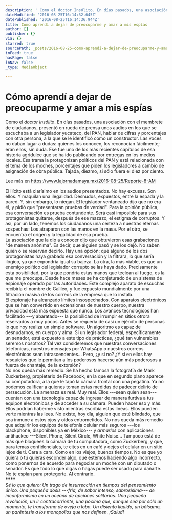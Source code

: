 ```yaml
---
description: ' Como el doctor Insólito. En días pasados, una asociación con el membrete de ciudadanos, presentó en rueda de prensa unos audios en los que se escuchaba a un legislador yucateco, del PAN, hablar de cifras y porcentajes con otra persona, a la que se le identificó como un constructor. Las voces no daban lugar a dudas: quienes los conocen, los reconocían fácilmente; eran ellos, sin duda. Ese fue uno de los más recientes capítulos de esa historia agridulce que se ha ido publicando por entregas en los medios locales. Esa trama la protagonizan políticos del PAN y está relacionada con el tema de los moches, porcentajes que piden los legisladores a cambio de asignación de obra pública. Tajada, diezmo, si sólo fuera el diez por ciento. '
dateModified: '2016-08-25T16:14:32.645Z'
datePublished: '2016-08-25T16:14:36.944Z'
title: Cómo aprendí a dejar de preocuparme y amar a mis espías
author: []
publisher: {}
via: {}
starred: true
sourcePath: _posts/2016-08-25-como-aprendi-a-dejar-de-preocuparme-y-amar-a-mis-espias.md
inFeed: true
hasPage: false
inNav: false
_type: MediaObject

---
```

# Cómo aprendí a dejar de preocuparme y amar a mis espías

Como el _doctor Insólito_. En días pasados, una asociación con el membrete de ciudadanos, presentó en rueda de prensa unos audios en los que se escuchaba a un legislador yucateco, del PAN, hablar de cifras y porcentajes con otra persona, a la que se le identificó como un constructor. Las voces no daban lugar a dudas: quienes los conocen, los reconocían fácilmente; eran ellos, sin duda. Ese fue uno de los más recientes capítulos de esa historia agridulce que se ha ido publicando por entregas en los medios locales. Esa trama la protagonizan políticos del PAN y está relacionada con el tema de los moches, porcentajes que piden los legisladores a cambio de asignación de obra pública. Tajada, diezmo, si sólo fuera el diez por ciento.

Lee más en https://www.lajornadamaya.mx/2016-08-25/Reporte-8-AM

El ilícito está clarísimo en los audios presentados. No hay excusas. Son ellos. Y maquilan una ilegalidad. Desnudos, expuestos, entre la espada y la pared. Y, sin embargo, lo niegan. El legislador ventaneado dijo que no era él, y pidió que "presentaran pruebas de verdad". Para la opinión pública, esa conversación es prueba contundente. Será casi imposible para sus protagonistas quitarse, después de ese mazazo, el estigma de corruptos. Y así, por un lado, tenemos los ciudadanos una certeza a nuestras eternas sospechas: Los atraparon con las manos en la masa. Por el otro, se encuentra el origen y la legalidad de esa prueba.   
La asociación que la dio a conocer dijo que obtuvieron esas grabaciones "de manera anónima". Es decir, que alguien pasó y se los dejó. No saben quién o se reservan decirlo. Hay una opción: que alguno de los dos protagonistas haya grabado esa conversación y la filtrara, lo que sería ilógico, ya que expondría igual su bajeza. La otra, la más viable, es que un enemigo político del legislador corrupto se las haya dado. Precisamente esta posibilidad, por la que pondría estas manos que teclean al fuego, es la que me preocupa. Desde hace meses se ha conjeturado de un sistema de espionaje operado por las autoridades. Este complejo aparato de escuchas recibiría el nombre de Galileo, y fue expuesto mundialmente por una filtración masiva de los correos de la empresa que lo instala.  
El espionaje ha alcanzado límites insospechados. Con aparatos electrónicos que se han convertido en extensiones de nuestro cuerpo, nuestra privacidad está más expuesta que nunca. Los avances tecnológicos han facilitado ---y abaratado--- la posibilidad de irrumpir en sitios otrora reservados a muy pocos. Antes se requería de casi un ejército de personas lo que hoy realiza un simple software. Un algoritmo es capaz de desnudarnos, en cuerpo y alma. Si un legislador federal, específicamente un senador, está expuesto a este tipo de prácticas, ¿qué tan vulnerables seremos nosotros? Tal vez consideremos que nuestras conversaciones telefónicas, nuestros mensajes por WhatsApp o nuestros correos electrónicos sean intrascendentes... Pero, ¿y si no? ¿Y si en ellos hay resquicios que le permitan a los poderosos hacerse aún más poderosos a fuerza de chantaje, de la extorsión?  
No nos queda más remedio. Se ha hecho famosa la fotografía de Mark Zuckerberg, propietario de Facebook, en la que en segundo plano aparece su computadora, a la que le tapó la cámara frontal con una pegatina. Ya no podemos calificar a quienes toman estas medidas de padecer delirio de persecución. La amenaza es real. Muy real. Ellos ---sean quien sean--- cuentan con una tecnología capaz de ingresar de manera furtiva a tus equipos electrónicos y de acceder a su cámara. Pueden hacer eso y más. Ellos podrían haberme visto mientras escribía estas líneas. Ellos pueden verte mientras las lees. No existe, hoy día, alguien que esté blindado, que sea inmune a estos ojos y oídos entrometidos. No nos queda más remedio que adquirir los equipos de telefonía celular más seguros ---los blackphone, disponibles ya en México--- y _armarlos_ con aplicaciones antihackeo ---Silent Phone, Silent Circle, White Noise... Tampoco está de más que bloquees la cámara de tu computadora, como Zuckerberg, y que, para temas confidenciales, te cites en un café y dejes el celular en un sitio lejos de ti. Cara a cara. Como en los viejos, buenos tiempos. No es que yo quiera o tú quieras esconder algo, que estemos haciendo algo incorrecto, como ponernos de acuerdo para negociar un moche con un diputado o senador. Es que todo lo que digas o hagas puede ser usado para dañarte. No te espían para protegerte. Al contrario.   
**\*\*\*\***  
_Sé lo que quiero: Un trago de insurrección en tiempos del pensamiento único. Una pequeña dosis ---fría, de sabor intenso, sabrosísima--- de inconformismo en un océano de opciones solitarias. Una pequeña revolución, un ir contracorriente, una pócima que, aunque sea por sólo un momento, te transforma de oveja a lobo. Un disiento líquido, un bálsamo, un paréntesis a los monopolios que nos definen. ¡Salud!_